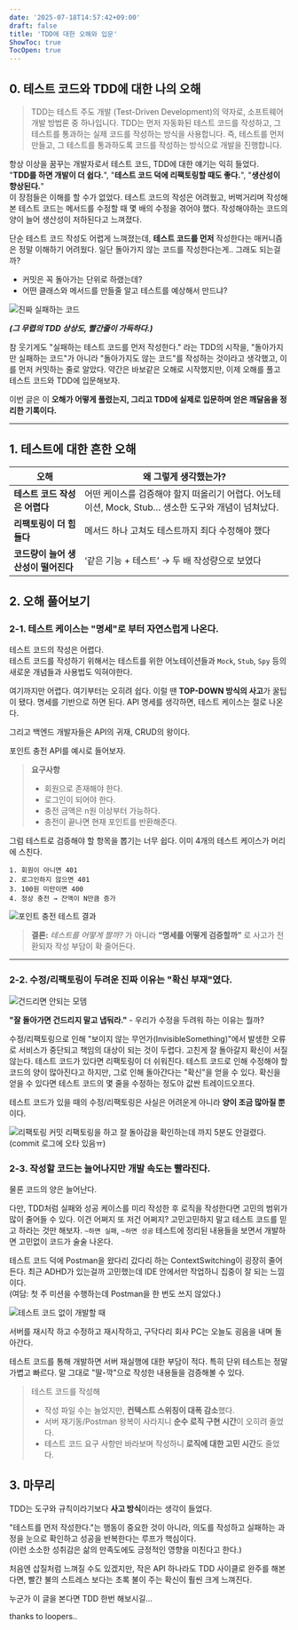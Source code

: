 ```yaml
---
date: '2025-07-18T14:57:42+09:00'
draft: false
title: 'TDD에 대한 오해와 입문'
ShowToc: true
TocOpen: true
---
```


## 0. 테스트 코드와 TDD에 대한 나의 오해

> TDD는 테스트 주도 개발 (Test-Driven Development)의 약자로, 소프트웨어 개발 방법론 중 하나입니다.
> TDD는 먼저 자동화된 테스트 코드를 작성하고, 그 테스트를 통과하는 실제 코드를 작성하는 방식을 사용합니다.
> 즉, 테스트를 먼저 만들고, 그 테스트를 통과하도록 코드를 작성하는 방식으로 개발을 진행합니다.

항상 이상을 꿈꾸는 개발자로서 테스트 코드, TDD에 대한 얘기는 익히 들었다.  
"**TDD를 하면 개발이 더 쉽다.**", "**테스트 코드 덕에 리팩토링할 때도 좋다.**", "**생산성이 향상된다.**"  
이 장점들은 이해를 할 수가 없었다.
테스트 코드의 작성은 어려웠고,
버벅거리며 작성해본 테스트 코드는 메서드를 수정할 때 몇 배의 수정을 겪어야 했다.
작성해야하는 코드의 양이 늘어 생산성이 저하된다고 느껴졌다.

단순 테스트 코드 작성도 어렵게 느껴졌는데, **테스트 코드를 먼저** 작성한다는 매커니즘은 정말 이해하기 어려웠다.
일단 돌아가지 않는 코드를 작성한다는게.. 그래도 되는걸까?
- 커밋은 꼭 돌아가는 단위로 하랬는데?
- 어떤 클래스와 메서드를 만들줄 알고 테스트를 예상해서 만드냐?

![진짜 실패하는 코드](/images/test-code-with-redline.png)

***(그 무렵의 TDD 상상도, 빨간줄이 가득하다.)***

참 웃기게도 "실패하는 테스트 코드를 먼저 작성한다." 라는 TDD의 시작을,
"돌아가지만 실패하는 코드"가 아니라 "돌아가지도 않는 코드"를 작성하는 것이라고 생각했고, 이를 먼저 커밋하는 줄로 알았다.
약간은 바보같은 오해로 시작했지만, 이제 오해를 풀고 테스트 코드와 TDD에 입문해보자.

이번 글은 이 **오해가 어떻게 풀렸는지, 그리고 TDD에 실제로 입문하며 얻은 깨달음을 정리한 기록이다.**

---

## 1. 테스트에 대한 흔한 오해 

| 오해                    | 왜 그렇게 생각했는가?                                                   |
|-----------------------|----------------------------------------------------------------|
| **테스트 코드 작성은 어렵다**    | 어떤 케이스를 검증해야 할지 떠올리기 어렵다. 어노테이션, Mock, Stub… 생소한 도구와 개념이 넘쳐났다. |
| **리팩토링이 더 힘들다**       | 메서드 하나 고쳐도 테스트까지 죄다 수정해야 했다                                    |
| **코드량이 늘어 생산성이 떨어진다** | ‘같은 기능 + 테스트’ → 두 배 작성량으로 보였다                                  |

## 2. 오해 풀어보기 

### 2-1. 테스트 케이스는 "명세"로 부터 자연스럽게 나온다.

테스트 코드의 작성은 어렵다.  
테스트 코드를 작성하기 위해서는 테스트를 위한 어노테이션들과 `Mock`, `Stub`, `Spy` 등의 새로운 개념들과 사용법도 익혀야한다.

여기까지만 어렵다. 여기부터는 오히려 쉽다. 이럴 땐 **TOP-DOWN 방식의 사고**가 꿀팁이 됐다.
명세를 기반으로 하면 된다. 
API 명세를 생각하면, 테스트 케이스는 절로 나온다.

그리고 백엔드 개발자들은 API의 귀재, CRUD의 왕이다. 

포인트 충전 API를 예시로 들어보자.

> **요구사항**
> - 회원으로 존재해야 한다.
> - 로그인이 되어야 한다.
> - 충전 금액은 n원 이상부터 가능하다.
> - 충전이 끝나면 현재 포인트를 반환해준다.

그럼 테스트로 검증해야 할 항목을 뽑기는 너무 쉽다.
이미 4개의 테스트 케이스가 머리에 스친다.

```text
1. 회원이 아니면 401
2. 로그인하지 않으면 401
3. 100원 미만이면 400
4. 정상 충전 → 잔액이 N만큼 증가
```

![포인트 충전 테스트 결과](/images/point-charge-test-result.png)

> **결론:** *테스트를 어떻게 짤까?* 가 아니라 **“명세를 어떻게 검증할까”** 로 사고가 전환되자 작성 부담이 확 줄어든다.

---

### 2‑2. 수정/리팩토링이 두려운 진짜 이유는 "확신 부재"였다.

![건드리면 안되는 모뎀](/images/do_not_touch_this.png)

**"잘 돌아가면 건드리지 말고 냅둬라."** - 우리가 수정을 두려워 하는 이유는 뭘까?

수정/리팩토링으로 인해 "보이지 않는 무언가(InvisibleSomething)"에서 발생한 오류로 서비스가 중단되고 책임의 대상이 되는 것이 두렵다.
고친게 잘 돌아갈지 확신이 서질 않는다. 테스트 코드가 있다면 리팩토링이 더 쉬워진다.
테스트 코드로 인해 수정해야 할 코드의 양이 많아진다고 하지만, 그로 인해 돌아간다는 "확신"을 얻을 수 있다.
확신을 얻을 수 있다면 테스트 코드의 몇 줄을 수정하는 정도야 값싼 트레이드오프다.

테스트 코드가 있을 때의 수정/리팩토링은 사실은 어려운게 아니라 **양이 조금 많아질 뿐**이다.

![리팩토링 커밋](/images/refactoring_commit.png)
리팩토링을 하고 잘 돌아감을 확인하는데 까지 5분도 안걸렸다. (commit 로그에 오타 있음ㅠ)

### 2‑3. 작성할 코드는 늘어나지만 개발 속도는 빨라진다.

물론 코드의 양은 늘어난다.

다만, TDD처럼 실패와 성공 케이스를 미리 작성한 후 로직을 작성한다면 고민의 범위가 많이 줄어들 수 있다.
이건 어쩌지 또 저건 어쩌지? 고민고민하지 말고 테스트 코드를 믿고 하라는 것만 해보자.
`~하면 실패`, `~하면 성공` 테스트에 정리된 내용들을 보면서 개발하면 고민없이 코드가 술술 나온다.

테스트 코드 덕에 Postman을 왔다리 갔다리 하는 ContextSwitching이 굉장히 줄어든다.
최근 ADHD가 있는걸까 고민했는데 IDE 안에서만 작업하니 집중이 잘 되는 느낌이다.  
(여담: 첫 주 미션을 수행하는데 Postman을 한 번도 쓰지 않았다.)


![테스트 코드 없이 개발할 때](/images/endless.png)

서버를 재시작 하고 수정하고 재시작하고, 구닥다리 회사 PC는 오늘도 굉음을 내며 돌아간다.

테스트 코드를 통해 개발하면 서버 재실행에 대한 부담이 적다. 특히 단위 테스트는 정말 가볍고 빠르다.
말 그대로 "딸-깍"으로 작성한 내용들을 검증해볼 수 있다.

> 테스트 코드를 작성해
> - 작성 파일 수는 늘었지만, **컨텍스트 스위칭이 대폭 감소**했다.
> - 서버 재기동/Postman 왕복이 사라지니 **순수 로직 구현 시간**이 오히려 줄었다.
> - 테스트 코드 요구 사항만 바라보며 작성하니 **로직에 대한 고민 시간**도 줄었다.

## 3. 마무리

TDD는 도구와 규칙이라기보다 **사고 방식**이라는 생각이 들었다.

"테스트를 먼저 작성한다."는 행동이 중요한 것이 아니라, 의도를 작성하고 실패하는 과정을 눈으로 확인하고 성공을 반복한다는 루프가 핵심이다.  
(이런 소소한 성취감은 삶의 만족도에도 긍정적인 영향을 미친다고 한다.)

처음엔 삽질처럼 느껴질 수도 있겠지만, 작은 API 하나라도 TDD 사이클로 완주를 해본다면, 빨간 불의 스트레스 보다는 초록 불이 주는 확신이 훨씬 크게 느껴진다.

누군가 이 글을 본다면 TDD 한번 해보시길...

thanks to loopers..


